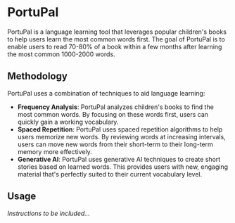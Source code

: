 # PortuPal

PortuPal is a language learning tool that leverages popular children's books to help users learn the most common words first. The goal of PortuPal is to enable users to read 70-80% of a book within a few months after learning the most common 1000-2000 words.

## Methodology

PortuPal uses a combination of techniques to aid language learning:

- **Frequency Analysis**: PortuPal analyzes children's books to find the most common words. By focusing on these words first, users can quickly gain a working vocabulary.
- **Spaced Repetition**: PortuPal uses spaced repetition algorithms to help users memorize new words. By reviewing words at increasing intervals, users can move new words from their short-term to their long-term memory more effectively.
- **Generative AI**: PortuPal uses generative AI techniques to create short stories based on learned words. This provides users with new, engaging material that's perfectly suited to their current vocabulary level.

## Usage

*Instructions to be included...*
